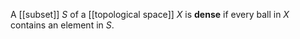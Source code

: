 A [[subset]] $S$ of a [[topological space]] $X$ is **dense** if every ball in $X$ contains an element in $S$.